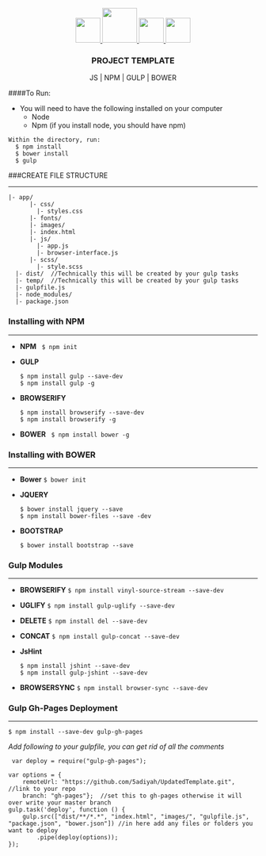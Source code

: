<p align="center">
  <a href="http://gulpjs.com">
    <img height="50" src="http://cdn.warer.com/media/JAVAScript-collector.png">
    <img height="70" src="https://raw.githubusercontent.com/gulpjs/artwork/master/gulp-2x.png">
    <img height="50" src="https://upload.wikimedia.org/wikipedia/commons/thumb/d/db/Npm-logo.svg/2000px-Npm-logo.svg.png">
    <img height="50" src="http://bower.io/img/bower-logo.svg">
  </a>
  <h3 align="center">PROJECT TEMPLATE </h3>
  <p align="center">JS | NPM | GULP | BOWER </p>
</p>

####To Run:

- You will need to have the following installed on your computer
  - Node 
  - Npm (if you install node, you should have npm)

```
Within the directory, run:
  $ npm install
  $ bower install
  $ gulp 
```

###CREATE FILE STRUCTURE
______________________________

```
|- app/
      |- css/
        |- styles.css
      |- fonts/
      |- images/
      |- index.html
      |- js/
        |- app.js
        |- browser-interface.js
      |- scss/
        |- style.scss
  |- dist/  //Technically this will be created by your gulp tasks
  |- temp/  //Technically this will be created by your gulp tasks
  |- gulpfile.js
  |- node_modules/
  |- package.json

```

### Installing with NPM
______________________________

- **NPM**
  ` $ npm init`

- **GULP**
  ```
  $ npm install gulp --save-dev
  $ npm install gulp -g
  ```

- **BROWSERIFY**
  ```
  $ npm install browserify --save-dev
  $ npm install browserify -g
  ```

- **BOWER**
  ` $ npm install bower -g`

### Installing with BOWER
______________________________

  - **Bower**
    ` $ bower init `

  - **JQUERY**

    ```
    $ bower install jquery --save
    $ npm install bower-files --save -dev
    ```

  - **BOOTSTRAP**

    ` $ bower install bootstrap --save `

### Gulp Modules
______________________________

  - **BROWSERIFY**
    `$ npm install vinyl-source-stream --save-dev`

  - **UGLIFY**
    `$ npm install gulp-uglify --save-dev`

  - **DELETE**
    `$ npm install del --save-dev`

  - **CONCAT**
    `$ npm install gulp-concat --save-dev`

  - **JsHint**
    ```
    $ npm install jshint --save-dev
    $ npm install gulp-jshint --save-dev
    ```
  - **BROWSERSYNC**
    `$ npm install browser-sync --save-dev`

### Gulp Gh-Pages Deployment
______________________________

`$ npm install --save-dev gulp-gh-pages `

*Add following to your gulpfile, you can get rid of all the comments*

` var deploy = require("gulp-gh-pages");`

```
var options = {
    remoteUrl: "https://github.com/5adiyah/UpdatedTemplate.git", //link to your repo
    branch: "gh-pages"};  //set this to gh-pages otherwise it will over write your master branch
gulp.task('deploy', function () {
    gulp.src(["dist/**/*.*", "index.html", "images/", "gulpfile.js", "package.json", "bower.json"]) //in here add any files or folders you want to deploy
        .pipe(deploy(options));
});
```
